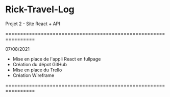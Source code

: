 # Rick-Travel-Log
Projet 2 - Site React + API

================================================================

07/08/2021 

- Mise en place de l'appli React en fullpage
- Création du dépot GitHub
- Mise en place du Trello
- Création Wireframe

================================================================

